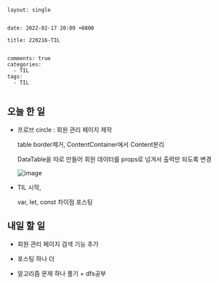 ```
layout: single


date: 2022-02-17 20:09 +0800

title: 220216-TIL

  
comments: true
categories: 
  - TIL
tags: 
  - TIL
  

```



## 오늘 한 일

- 프로브 circle : 회원 관리 페이지 제작

  table border제거, ContentContainer에서 Content분리

  DataTable을 따로 만들어 회원 데이터를 props로 넘겨서 출력만 되도록 변경

  ![image](https://user-images.githubusercontent.com/49177223/154318175-9a07dfb7-faa9-48a3-b609-7cb1f4387079.png)

- TIL 시작,

  var, let, const 차이점 포스팅

  

## 내일 할 일

- 회원 관리 페이지 검색 기능 추가

- 포스팅 하나 더
- 알고리즘 문제 하나 풀기 + dfs공부



